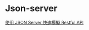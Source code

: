 # Json-server

[使用 JSON Server 快速模擬 Restful API](https://andy6804tw.github.io/2018/02/01/json-server-intro/)